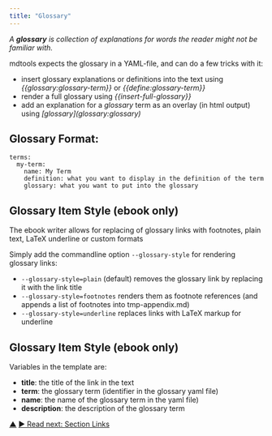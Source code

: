 ```yaml
---
title: "Glossary"
---
```



_A **glossary** is collection of explanations for words the reader might not be familiar with._

mdtools expects the glossary in a YAML-file, and can do a few tricks with it: 

- insert glossary explanations or definitions into the text using _&#0123;&#0123;glossary:glossary-term&#0125;&#0125;_ or _&#0123;&#0123;define:glossary-term&#0125;&#0125;_
- render a full glossary using _&#0123;&#0123;insert-full-glossary&#0125;&#0125;_
- add an explanation for a <dfn data-info="Glossary: A collection of explanations for words the reader might not be familiar with.">glossary</dfn> term as an overlay (in html output) using _&#0091;glossary&#0093;&#0040;glossary:glossary&#0041;_


## Glossary Format:

    terms:
      my-term:
        name: My Term
        definition: what you want to display in the definition of the term
        glossary: what you want to put into the glossary


## Glossary Item Style (ebook only)

The ebook writer allows for replacing of glossary links with footnotes, plain text, LaTeX underline or custom formats

Simply add the commandline option `--glossary-style` for rendering glossary links:

- `--glossary-style=plain` (default) removes the glossary link by replacing it with the link title
- `--glossary-style=footnotes` renders them as footnote references (and appends a list of footnotes into tmp-appendix.md)
- `--glossary-style=underline` replaces links with LaTeX markup for underline



## Glossary Item Style (ebook only)


Variables in the template are:

- **title**: the title of the link in the text
- **term**: the glossary term (identifier in the glossary yaml file)
- **name**: the name of the glossary term in the yaml file)
- **description**: the description of the glossary term


<div class="bottom-nav">
<a href="features.html" title="Up: Features">▲</a> <a href="section-links.html" title="">▶ Read next: Section Links</a>
</div>


<script type="text/javascript">
Mousetrap.bind('g n', function() {
    window.location.href = 'section-links.html';
    return false;
});
</script>

